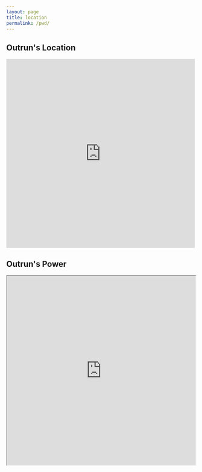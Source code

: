 ```yaml
---
layout: page
title: location
permalink: /pwd/
---
```


## Outrun's Location

<iframe src="https://forecast.predictwind.com/tracking/display/Outrun/?mapMode=useAtlas&windSymbol=WindStreamlines&weatherSource=GFS" width="500" height="500" style="border:0;"></iframe>

## Outrun's Power

<iframe src="https://vrm.victronenergy.com/installation/69648/embed/920db83b" width="500" height="500"></iframe>
